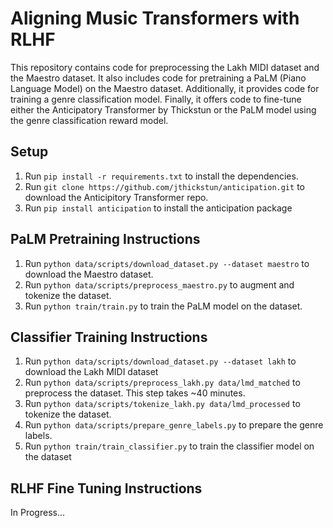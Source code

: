 # Aligning Music Transformers with RLHF

This repository contains code for preprocessing the Lakh MIDI dataset and the Maestro dataset. It also includes code for pretraining a PaLM (Piano Language Model) on the Maestro dataset. Additionally, it provides code for training a genre classification model. Finally, it offers code to fine-tune either the Anticipatory Transformer by Thickstun or the PaLM model using the genre classification reward model.

## Setup

1. Run `pip install -r requirements.txt` to install the dependencies.
2. Run `git clone https://github.com/jthickstun/anticipation.git` to download the Anticipitory Transformer repo.
3. Run `pip install anticipation` to install the anticipation package

## PaLM Pretraining Instructions

1. Run `python data/scripts/download_dataset.py --dataset maestro` to download the Maestro dataset.
2. Run `python data/scripts/preprocess_maestro.py` to augment and tokenize the dataset.
3. Run `python train/train.py` to train the PaLM model on the dataset.

## Classifier Training Instructions

1. Run `python data/scripts/download_dataset.py --dataset lakh` to download the Lakh MIDI dataset
2. Run `python data/scripts/preprocess_lakh.py data/lmd_matched` to preprocess the dataset. This step takes ~40 minutes.
3. Run `python data/scripts/tokenize_lakh.py data/lmd_processed` to tokenize the dataset. 
4. Run `python data/scripts/prepare_genre_labels.py` to prepare the genre labels.
5. Run  `python train/train_classifier.py` to train the classifier model on the dataset

## RLHF Fine Tuning Instructions

In Progress...


